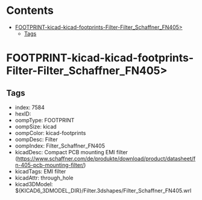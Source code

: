 



Contents
========

* [FOOTPRINT-kicad-kicad-footprints-Filter-Filter_Schaffner_FN405>](#footprint-kicad-kicad-footprints-filter-filter_schaffner_fn405)
	* [Tags](#tags)

# FOOTPRINT-kicad-kicad-footprints-Filter-Filter_Schaffner_FN405>

## Tags

- index: 7584
- hexID: 
- oompType: FOOTPRINT
- oompSize: kicad
- oompColor: kicad-footprints
- oompDesc: Filter
- oompIndex: Filter_Schaffner_FN405
- kicadDesc: Compact PCB mounting EMI filter (https://www.schaffner.com/de/produkte/download/product/datasheet/fn-405-pcb-mounting-filter/)
- kicadTags: EMI filter
- kicadAttr: through_hole
- kicad3DModel: ${KICAD6_3DMODEL_DIR}/Filter.3dshapes/Filter_Schaffner_FN405.wrl
